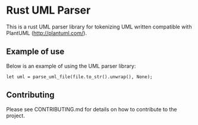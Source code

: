 # Rust UML Parser
This is a rust UML parser library for tokenizing UML written compatible with PlantUML (http://plantuml.com/).

## Example of use
Below is an example of using the UML parser library:

```
let uml = parse_uml_file(file.to_str().unwrap(), None);
```

## Contributing
Please see CONTRIBUTING.md for details on how to contribute to the project.
